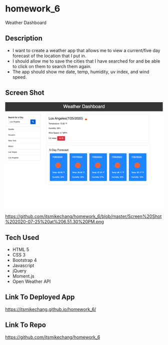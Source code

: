 # homework_6
Weather Dashboard

## Description
- I want to create a weather app that allows me to view a current/five day forecast of the location that I put in.
- I should allow me to save the cities that I have searched for and be able to click on them to search them again.
- The app should show me date, temp, humidity, uv index, and wind speed.

## Screen Shot 
![Screen Shot](/app-screen-shot.png)

https://github.com/itsmikechang/homework_6/blob/master/Screen%20Shot%202020-07-25%20at%206.51.30%20PM.png


## Tech Used
- HTML 5
- CSS 3
- Bootstrap 4
- Javascript
- jQuery
- Moment.js
- Open Weather API

## Link To Deployed App
https://itsmikechang.github.io/homework_6/

## Link To Repo
https://github.com/itsmikechang/homework_6



